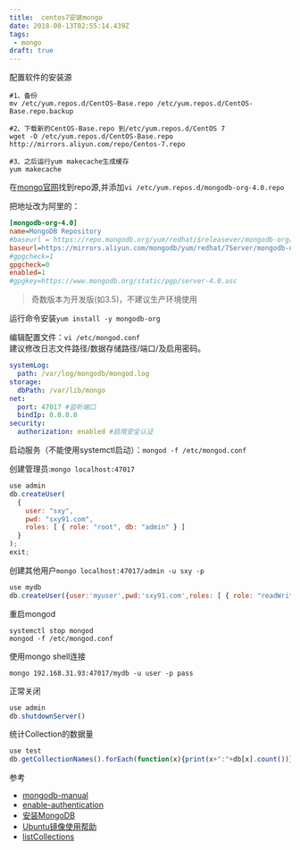 ```yaml
---
title:  centos7安装mongo
date: 2018-08-13T02:55:14.439Z
tags: 
 - mongo
draft: true
---
```


配置软件的安装源


```shell
#1、备份
mv /etc/yum.repos.d/CentOS-Base.repo /etc/yum.repos.d/CentOS-Base.repo.backup

#2、下载新的CentOS-Base.repo 到/etc/yum.repos.d/CentOS 7
wget -O /etc/yum.repos.d/CentOS-Base.repo http://mirrors.aliyun.com/repo/Centos-7.repo

#3、之后运行yum makecache生成缓存
yum makecache
```

在[mongo官网](https://docs.mongodb.com/manual/tutorial/install-mongodb-on-red-hat/)找到repo源,并添加`vi /etc/yum.repos.d/mongodb-org-4.0.repo`

把地址改为阿里的：
```ini
[mongodb-org-4.0]
name=MongoDB Repository
#baseurl = https://repo.mongodb.org/yum/redhat/$releasever/mongodb-org/4.0/x86_64/ 
baseurl=https://mirrors.aliyun.com/mongodb/yum/redhat/7Server/mongodb-org/4.0/x86_64/
#gpgcheck=1
gpgcheck=0
enabled=1
#gpgkey=https://www.mongodb.org/static/pgp/server-4.0.asc
```
> 奇数版本为开发版(如3.5)，不建议生产环境使用

运行命令安装`yum install -y mongodb-org`


编辑配置文件：`vi /etc/mongod.conf`  
建议修改日志文件路径/数据存储路径/端口/及启用密码。
```yaml
systemLog:
  path: /var/log/mongodb/mongod.log
storage:
  dbPath: /var/lib/mongo 
net:
  port: 47017 #监听端口
  bindIp: 0.0.0.0
security:
  authorization: enabled #启用安全认证
```


启动服务（不能使用systemctl启动）：`mongod -f /etc/mongod.conf`

创建管理员:`mongo localhost:47017`  
```javascript
use admin
db.createUser(
  {
    user: "sxy",
    pwd: "sxy91.com",
    roles: [ { role: "root", db: "admin" } ]
  }
);
exit;
```

创建其他用户`mongo localhost:47017/admin -u sxy -p`
```javascript
use mydb
db.createUser({user:'myuser',pwd:'sxy91.com',roles: [ { role: "readWrite", db: "mydb" }]})
```

重启mongod
```shell
systemctl stop mongod
mongod -f /etc/mongod.conf
```

使用mongo shell连接
```shell
mongo 192.168.31.93:47017/mydb -u user -p pass
```

正常关闭
```javascript
use admin
db.shutdownServer()
```

统计Collection的数据量  
```javascript
use test
db.getCollectionNames().forEach(function(x){print(x+":"+db[x].count())})
```

参考

- [mongodb-manual](https://docs.mongodb.com/manual/tutorial/install-mongodb-on-red-hat/)
- [enable-authentication](https://docs.mongodb.com/manual/tutorial/enable-authentication/)
- [安装MongoDB](http://blog.csdn.net/liaoyundababe/article/details/71303039)
- [Ubuntu镜像使用帮助](https://mirror.tuna.tsinghua.edu.cn/help/mongodb/)
- [listCollections](https://stackoverflow.com/questions/8866041/how-to-list-all-collections-in-the-mongo-shell)